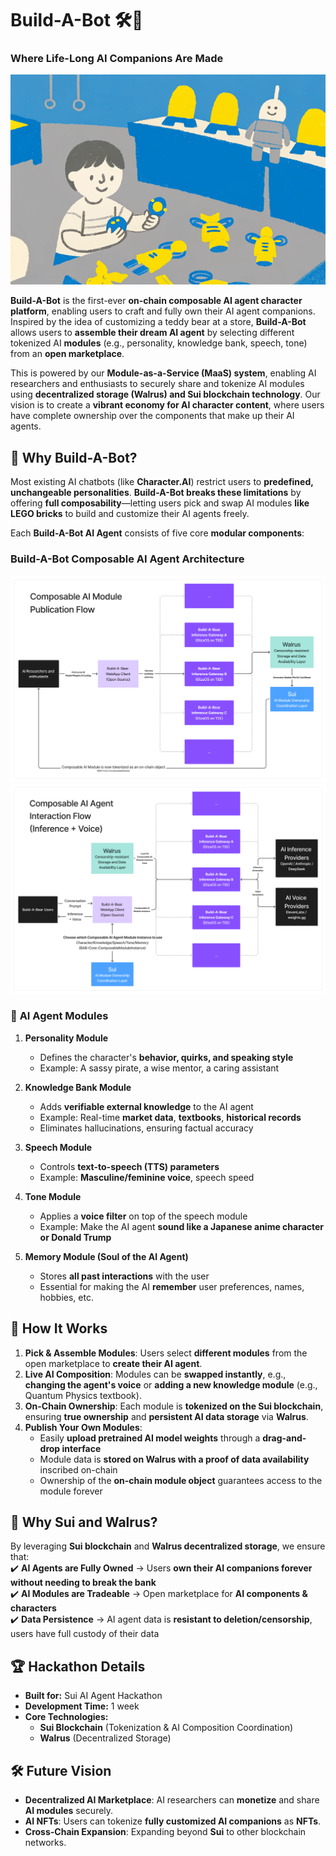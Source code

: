 # Build-A-Bot 🛠️🤖  
### Where Life-Long AI Companions Are Made
![Build-A-Bot Banner](resources/Banner2.png)

**Build-A-Bot** is the first-ever **on-chain composable AI agent character platform**, enabling users to craft and fully own their AI agent companions. Inspired by the idea of customizing a teddy bear at a store, **Build-A-Bot** allows users to **assemble their dream AI agent** by selecting different tokenized AI **modules** (e.g., personality, knowledge bank, speech, tone) from an **open marketplace**.

This is powered by our **Module-as-a-Service (MaaS) system**, enabling AI researchers and enthusiasts to securely share and tokenize AI modules using **decentralized storage (Walrus) and Sui blockchain technology**. Our vision is to create a **vibrant economy for AI character content**, where users have complete ownership over the components that make up their AI agents.

## 🌟 Why Build-A-Bot?  
Most existing AI chatbots (like **Character.AI**) restrict users to **predefined, unchangeable personalities**. **Build-A-Bot breaks these limitations** by offering **full composability**—letting users pick and swap AI modules **like LEGO bricks** to build and customize their AI agents freely.  

Each **Build-A-Bot AI Agent** consists of five core **modular components**:

### Build-A-Bot Composable AI Agent Architecture
![Build-A-Bot Banner](resources/Build-a-Bot_Diagram0.png)
![Build-A-Bot Banner](resources/Build-a-Bot_Diagram1.png)

### 🧩 **AI Agent Modules**  
1. **Personality Module**  
   - Defines the character's **behavior, quirks, and speaking style**  
   - Example: A sassy pirate, a wise mentor, a caring assistant  

2. **Knowledge Bank Module**  
   - Adds **verifiable external knowledge** to the AI agent  
   - Example: Real-time **market data**, **textbooks**, **historical records**  
   - Eliminates hallucinations, ensuring factual accuracy  

3. **Speech Module**  
   - Controls **text-to-speech (TTS) parameters**  
   - Example: **Masculine/feminine voice**, speech speed  

4. **Tone Module**  
   - Applies a **voice filter** on top of the speech module  
   - Example: Make the AI agent **sound like a Japanese anime character or Donald Trump**  

5. **Memory Module (Soul of the AI Agent)**  
   - Stores **all past interactions** with the user  
   - Essential for making the AI **remember** user preferences, names, hobbies, etc.  

## 🚀 **How It Works**  
1. **Pick & Assemble Modules**: Users select **different modules** from the open marketplace to **create their AI agent**.  
2. **Live AI Composition**: Modules can be **swapped instantly**, e.g., **changing the agent's voice** or **adding a new knowledge module** (e.g., Quantum Physics textbook).  
3. **On-Chain Ownership**: Each module is **tokenized on the Sui blockchain**, ensuring **true ownership** and **persistent AI data storage** via **Walrus**.  
4. **Publish Your Own Modules**:  
   - Easily **upload pretrained AI model weights** through a **drag-and-drop interface**  
   - Module data is **stored on Walrus with a proof of data availability** inscribed on-chain  
   - Ownership of the **on-chain module object** guarantees access to the module forever  

## 🔗 **Why Sui and Walrus?**  
By leveraging **Sui blockchain** and **Walrus decentralized storage**, we ensure that:  
✔️ **AI Agents are Fully Owned** → Users **own their AI companions forever without needing to break the bank**  
✔️ **AI Modules are Tradeable** → Open marketplace for **AI components & characters**  
✔️ **Data Persistence** → AI agent data is **resistant to deletion/censorship**, users have full custody of their data  

## 🏆 **Hackathon Details**  
- **Built for:** Sui AI Agent Hackathon  
- **Development Time:** 1 week  
- **Core Technologies:**  
  - **Sui Blockchain** (Tokenization & AI Composition Coordination)  
  - **Walrus** (Decentralized Storage)  

## 🛠️ **Future Vision**  
- **Decentralized AI Marketplace**: AI researchers can **monetize** and share **AI modules** securely.  
- **AI NFTs**: Users can tokenize **fully customized AI companions** as **NFTs**.  
- **Cross-Chain Expansion**: Expanding beyond **Sui** to other blockchain networks.  
